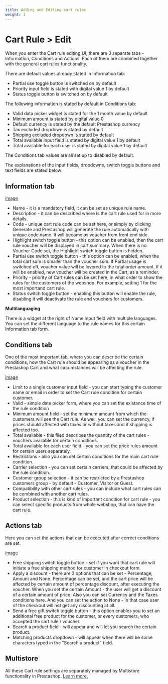 ```yaml
---
title: Adding and Editing cart rules
weight: 1
---
```


# Cart Rule > Edit
When you enter the Cart rule editing UI, there are 3 separate tabs - Information, Conditions and Actions. Each of them are combined together with the general cart rules functionality. 

There are default values already stated in Information tab:
- Partial use toggle button is switched on by default
- Priority input field is stated with digital value 1 by default
- Status toggle button is switched on by default

The following information is stated by default in Conditions tab:
- Valid data picker widget is stated for the 1 month value by default
- Minimum amount is stated by digital value 0
- Default currency is stated by the default Prestashop currency
- Tax excluded dropdown is stated by default
- Shipping excluded dropdown is stated by default
- Total available input field is stated by digital value 1 by default
- Total available for each user is stated by digital value 1 by default

The Conditions tab values are all set up to disabled by default.

The explanations of the input fields, dropdowns, switch toggle buttons and text fields are stated below:<br>

## Information tab

[image](https://github.com/PrestaShop/prestashop-specs/blob/355b25180bb99fae1592d62eeed7a286c884148f/static/img/cart-rules-information-tab.png)

- Name - it is a mandatory field, it can be set as unique rule name.
- Description - it can be described where is the cart rule used for in more details.
- Code - unique cart rule code can be set here, or simply by clicking Generate and Prestashop will generate the rule automatically with unique code name. It will become as voucher from front end side.
- Highlight switch toggle button - this option can be enabled, then the cart rule voucher will be displayed in cart summary. When there is no Voucher Code set, the Highlight switch toggle button is hidden.
- Partial use switch toggle button - this option can be enabled, when the total cart sum is smaller than the voucher sum. If Partial usage is switched off, voucher value will be lovered to the total order amount. If it will be enabled, new voucher will be created in the Cart, as a reminder.
- Priority - priority of Cart rules can be set here, in what order to show the rules for the customers of the webshop. For example, setting 1 for the most importand cart rule.
- Status switch toggle button - enabling this button will enable the rule, disabling it will deactivate the rule and vouchers for customers.

**Multilanguaging**<br>

There is a widget at the right of Name input field with multiple languages. You can set the different language to the rule names for this certain Information tab form.

## Conditions tab
One of the most important tab, where you can describe the certain conditions, how the Cart rule should be appearing as a voucher in the Prestashop Cart and what circumstances will be affecting the rule.

[image](static/img/cart-rules-conditions-tab.png)

- Limit to a single customer input field - you can start typing the customer name or email in order to set the Cart rule condition for certain customer.
- Valid - simple date picker form, where you can set the existance time of the rule condition
- Minimum amount field - set the minimum amount from which the customers will see the Cart rule. As well, you can set the currency, if prices should affected with taxes or without taxes and if shipping is affected too.
- Total available - this filed describes the quantity of the cart rules - vouchers available for certain conditions.
- Total available for each user field - you can set the price rules amount for certain users separately.
- Restrictions - also you can set certain conditions for the main cart rule condition.
- Carrier selection - you can set certain carriers, that could be affected by the rule condition.
- Customer group selection - it can be restricted by a Prestashop customers group - by default - Customer, Visitor or Guest.
- Compatibility with other cart rules - you can include what cart rules can be combined with another cart rules.
- Product selection - this is kind of important condition for cart rule - you can select specific products from whole webshop, that can have the cart rule.

## Actions tab
Here you can set the actions that can be executed after correct conditions are set.

[image](static/img/cart-rules-actions-tab.png)

- Free shipping switch toggle button - set if you want that cart rule will initiate a free shipping method for customer in checkout form.
- Apply a discount - there are 3 options that can be set - Percentage, Amount and None. Percentage can be set, and the cart price will be affected by certain amount of percentage discount, after executing the voucher. When you set the certain Amount - the user will get a discount of a certain amount of price. Also you can set Currency and the Taxes conditions here. And you can set the action to None - in that case user of the checkout will not get any discounting at all.
- Send a free gift switch toggle button - this option enables you to set an additional free product for the customer, or every customers, who accepted the cart rule / voucher.
- Search a product field  - will appear and will let you search the certain product.
- Matching products dropdown - will appear when there will be some characters typed in the "Search a product" field.

## Multistore 
All these Cart rule settings are separately managed by Multistore functionality in Prestashop. [Learn more.](https://github.com/PrestaShop/prestashop-specs/blob/master/content/1.7/back-office/shop-parameters/general/maintenance.md#multistore-behavior)
